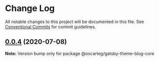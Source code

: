 # Change Log

All notable changes to this project will be documented in this file.
See [Conventional Commits](https://conventionalcommits.org) for commit guidelines.

## [0.0.4](https://github.com/oscarteg/gatsby-themes/compare/@oscarteg/gatsby-theme-blog-core@0.0.3...@oscarteg/gatsby-theme-blog-core@0.0.4) (2020-07-08)

**Note:** Version bump only for package @oscarteg/gatsby-theme-blog-core
